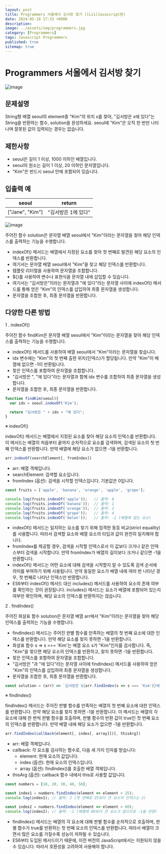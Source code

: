 ```yaml
---
layout: post
title: Programmers 서울에서 김서방 찾기 ([Lv1]Javascript편)
date: 2024-05-18 17:33 +0900
description: 
image: ../assets/img/programmers.jpg
category: [Programmers]
tags: Javascript Programmers
published: true
sitemap: true
---
```


# Programmers 서울에서 김서방 찾기

![image](https://github.com/gnlgk/gnlgk.github.io/assets/161431748/81d880d3-f432-4b51-aefe-a7eeaa90b417)

## 문제설명

String형 배열 seoul의 element중 "Kim"의 위치 x를 찾아, "김서방은 x에 있다"는 String을 반환하는 함수, solution을 완성하세요. seoul에 "Kim"은 오직 한 번만 나타나며 잘못된 값이 입력되는 경우는 없습니다.

## 제한사항

* seoul은 길이 1 이상, 1000 이하인 배열입니다.
* seoul의 원소는 길이 1 이상, 20 이하인 문자열입니다.
* "Kim"은 반드시 seoul 안에 포함되어 있습니다.

## 입출력 예

|seoul|return|
|---|---|
|["Jane", "Kim"]|"김서방은 1에 있다"|

![image](https://github.com/gnlgk/gnlgk.github.io/assets/161431748/cd01a820-fd5d-422d-b291-f245f14e479a)

주어진 함수 solution은 문자열 배열 seoul에서 "Kim"이라는 문자열을 찾아 해당 인덱스를 출력하는 기능을 수행합니다.

* indexOf() 메서드는 배열에서 지정된 요소를 찾아 첫 번째로 발견된 해당 요소의 인덱스를 반환합니다.
* 여기서는 문자열 배열 seoul에서 "Kim"을 찾고 해당 인덱스를 반환합니다.
* 템플릿 리터럴을 사용하여 문자열을 조합합니다.
* ${}를 사용하여 변수나 표현식을 문자열 내에 삽입할 수 있습니다.
* 여기서는 "김서방은"이라는 문자열과 "에 있다"라는 문자열 사이에 indexOf() 메서드를 통해 얻은 "Kim"의 인덱스를 삽입하여 최종 문자열을 생성합니다.
* 문자열을 조합한 후, 최종 문자열을 반환합니다.

## 다양한 다른 방법

1 . indexOf()

주어진 함수 findKim은 문자열 배열 seoul에서 "Kim"이라는 문자열을 찾아 해당 인덱스를 출력하는 기능을 수행합니다.

* indexOf() 메서드를 사용하여 배열 seoul에서 "Kim"이라는 문자열을 찾습니다.
* idx 변수에는 "Kim"의 첫 번째 출현 위치(인덱스)가 할당됩니다. 만약 "Kim"이 배열에 없으면 -1이 반환됩니다.
* 찾은 인덱스를 포함하여 문자열을 조합합니다.
* "김서방은 ", "에 있다"라는 문자열과 함께 idx 변수를 조합하여 최종 문자열을 생성합니다.
* 문자열을 조합한 후, 최종 문자열을 반환합니다.

````javascript
function findKim(seoul){
  var idx = seoul.indexOf('Kim');

  return "김서방은 " + idx + "에 있다";
}
````

※ indexOf()

indexOf() 메서드는 배열에서 지정된 요소를 찾아 해당 요소의 인덱스를 반환합니다. 이 메서드는 배열의 처음부터 끝까지 순차적으로 요소를 검색하며, 검색된 요소의 첫 번째 인덱스를 반환합니다. 만약 배열에 해당 요소가 없으면 -1을 반환합니다.

````javascript
arr.indexOf(searchElement[, fromIndex])
````

* arr: 배열 객체입니다.
* searchElement: 검색할 요소입니다.
* fromIndex (옵션): 검색을 시작할 인덱스입니다. 기본값은 0입니다.

````javascript
const fruits = ['apple', 'banana', 'orange', 'apple', 'grape'];

console.log(fruits.indexOf('apple'));   // 출력: 0
console.log(fruits.indexOf('banana'));  // 출력: 1
console.log(fruits.indexOf('orange'));  // 출력: 2
console.log(fruits.indexOf('grape'));   // 출력: 4
console.log(fruits.indexOf('melon'));   // 출력: -1 (배열에 없는 요소)
````

* indexOf() 메서드는 일치하는 요소를 찾기 위해 엄격한 동등 비교(strict equality)를 사용합니다. 따라서 검색할 요소와 배열 요소의 타입과 값이 완전히 일치해야 합니다.
* fromIndex를 제공할 경우, 검색을 시작할 인덱스로서 이 값보다 크거나 같은 인덱스부터 검색을 시작합니다. 만약 fromIndex가 배열의 길이보다 크거나 같으면 -1을 반환합니다.
* indexOf() 메서드는 어떤 요소에 대해 검색을 시작할지 알 수 있도록 검색 순서에 의미를 부여하기 위해 사용됩니다. 만약 동일한 요소가 배열 내에 여러 번 나타난 경우, 첫 번째로 나타난 인덱스만 반환합니다.
* ES6부터 indexOf() 메서드 대신 includes() 메서드를 사용하여 요소의 존재 여부를 확인하는 것이 권장됩니다. includes() 메서드는 요소가 배열에 포함되어 있는지 여부만 확인하며, 해당 요소의 인덱스를 반환하지는 않습니다.

2 . findIndex()

주어진 화살표 함수 solution은 문자열 배열 arr에서 "Kim"이라는 문자열을 찾아 해당 인덱스를 출력하는 기능을 수행합니다. 

* findIndex() 메서드는 주어진 판별 함수를 만족하는 배열의 첫 번째 요소에 대한 인덱스를 반환합니다. 만약 해당 요소를 찾지 못하면 -1을 반환합니다.
* 화살표 함수 s => s === 'Kim'는 배열 요소 s가 "Kim"인지를 검사합니다. 즉, "Kim"을 찾으면 해당 요소의 인덱스를 반환하고, 찾지 못하면 -1을 반환합니다.
* 찾은 인덱스를 포함하여 문자열을 조합합니다.
* "김서방은 "과 "에 있다"라는 문자열 사이에 findIndex() 메서드를 사용하여 얻은 "Kim"의 인덱스를 삽입하여 최종 문자열을 생성합니다.
* 문자열을 조합한 후, 최종 문자열을 반환합니다.

````javascript
const solution = (arr) => `김서방은 ${arr.findIndex(s => s === 'Kim')}에 있다`;
````

※ findIndex()

findIndex() 메서드는 주어진 판별 함수를 만족하는 배열의 첫 번째 요소에 대한 인덱스를 반환합니다. 만약 해당 요소를 찾지 못하면 -1을 반환합니다. 이 메서드는 배열의 각 요소에 대해 한 번씩 판별 함수를 호출하며, 판별 함수의 반환 값이 true인 첫 번째 요소의 인덱스를 반환합니다. 만약 배열 내에 해당 요소가 없으면 -1을 반환합니다.

````javascript
arr.findIndex(callback(element[, index[, array]])[, thisArg])
````

* arr: 배열 객체입니다.
* callback: 각 요소를 검사하는 함수로, 다음 세 가지 인자를 받습니다:
  - element: 현재 요소의 값입니다.
  - index (옵션): 현재 요소의 인덱스입니다.
  - array (옵션): findIndex()를 호출한 배열 객체입니다.
* thisArg (옵션): callback 함수 내에서 this로 사용할 값입니다.

````javascript
const numbers = [10, 20, 30, 40, 50];

const index1 = numbers.findIndex(element => element > 25);
console.log(index1); // 출력: 2 (첫 번째로 25보다 큰 요소의 인덱스는 2)

const index2 = numbers.findIndex(element => element > 60);
console.log(index2); // 출력: -1 (배열에 60보다 큰 요소가 없으므로 -1을 반환)
````

* findIndex() 메서드는 배열의 각 요소에 대해 판별 함수를 순차적으로 호출하며, 판별 함수가 true를 반환하는 첫 번째 요소의 인덱스를 반환합니다. 따라서 배열이 크면서 많은 요소를 가질수록 성능이 저하될 수 있습니다.
* ES6부터 도입된 메서드이기 때문에, 이전 버전의 JavaScript에서는 지원되지 않을 수 있습니다. 따라서 호환성을 고려하여 사용해야 합니다.